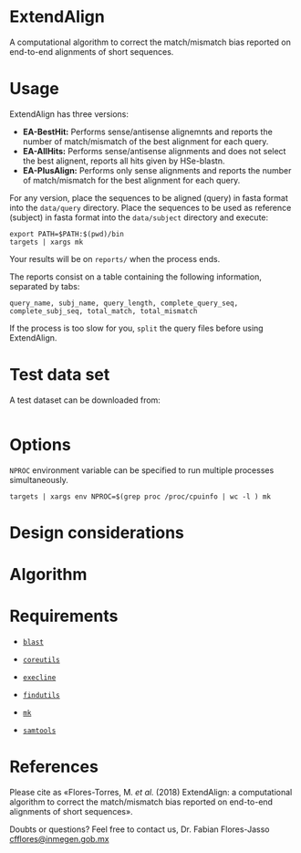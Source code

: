 ExtendAlign
===============

A computational algorithm to correct the match/mismatch bias reported on end-to-end alignments of short sequences.


Usage
=====
ExtendAlign has three versions:

  - **EA-BestHit:** Performs sense/antisense alignemnts and reports the number of match/mismatch of the best alignment for each query.
  - **EA-AllHits:** Performs sense/antisense alignments and does not select the best alignent, reports all hits given by HSe-blastn.
  - **EA-PlusAlign:** Performs only sense alignments and reports the number of match/mismatch for the best alignment for each query.


For any version, place the sequences to be aligned (query) in fasta format into the `data/query` directory.
Place the sequences to be used as reference (subject) in fasta format into the `data/subject` directory and execute:

```
export PATH=$PATH:$(pwd)/bin
targets | xargs mk
```

Your results will be on `reports/` when the process ends.

The reports consist on a table containing the following information, separated by tabs:

```
query_name, subj_name, query_length, complete_query_seq, complete_subj_seq, total_match, total_mismatch
```

If the process is too slow for you, `split` the query files before using ExtendAlign.


Test data set
=============

A test dataset can be downloaded from:

```

```


Options
=======

`NPROC` environment variable can be specified to run multiple processes simultaneously.

```
targets | xargs env NPROC=$(grep proc /proc/cpuinfo | wc -l ) mk
```


Design considerations
=====================



Algorithm
=========



Requirements
============

  - [`blast`](ftp://ftp.ncbi.nlm.nih.gov/blast/executables/blast+/LATEST/ "Basic Local Alignment Search Tool.")

  - [`coreutils`](https://www.gnu.org/software/coreutils/coreutils.html "Basic file, shell and text manipulation utilities of the GNU operating system.")
  
  - [`execline`](http://www.skarnet.org/software/execline/ "execline is a (non-interactive) scripting language")

  - [`findutils`](https://www.gnu.org/software/findutils/ "Basic directory searching utilities of the GNU operating system.")

  - [`mk`](http://doc.cat-v.org/bell_labs/mk/mk.pdf "A successor for `make`.")

  - [`samtools`](http://www.htslib.org/download/ "Utilities for interacting with and post-processing short DNA sequence read alignments")


References
==========

Please cite as «Flores-Torres, M. *et al.* (2018) ExtendAlign: a computational algorithm to correct the match/mismatch bias reported on end-to-end alignments of short sequences».

Doubts or questions? Feel free to contact us, Dr. Fabian Flores-Jasso cfflores@inmegen.gob.mx
```

```
